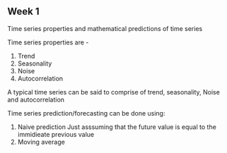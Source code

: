 ## Week 1 

Time series properties and mathematical predictions of time series

Time series properties are - 

1. Trend
2. Seasonality
3. Noise
4. Autocorrelation

A typical time series can be said to comprise of trend, seasonality, Noise and autocorrelation

Time series prediction/forecasting can be done using:

1. Naive prediction Just asssuming that the future value is equal to the immidieate previous value
2. Moving average

